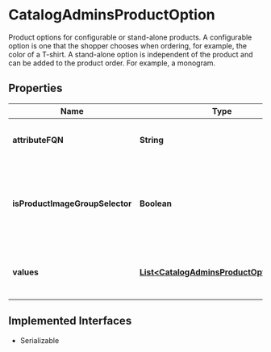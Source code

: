 

# CatalogAdminsProductOption

Product options for configurable or stand-alone products. A configurable option is one that the shopper chooses when ordering, for example,   the color of a T-shirt. A stand-alone option is independent of the product and can be added to the product order. For example, a monogram.

## Properties

| Name | Type | Description | Notes |
|------------ | ------------- | ------------- | -------------|
|**attributeFQN** | **String** | Unique identifier of the Attribute. |  [optional] |
|**isProductImageGroupSelector** | **Boolean** | Defines whether or not this option can be used to segment product images |  [optional] |
|**values** | [**List&lt;CatalogAdminsProductOptionValue&gt;**](CatalogAdminsProductOptionValue.md) | List of all the values for this product option. |  [optional] |


## Implemented Interfaces

* Serializable


